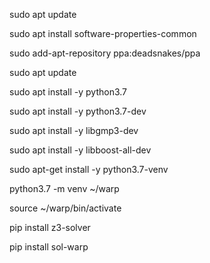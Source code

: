 sudo apt update

sudo apt install software-properties-common

sudo add-apt-repository ppa:deadsnakes/ppa

sudo apt update

sudo apt install -y python3.7

sudo apt install -y python3.7-dev

sudo apt install -y libgmp3-dev

sudo apt install -y libboost-all-dev

sudo apt-get install -y python3.7-venv

python3.7 -m venv ~/warp

source ~/warp/bin/activate

pip install z3-solver

pip install sol-warp

